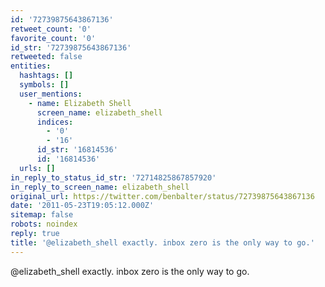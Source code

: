 ```yaml
---
id: '72739875643867136'
retweet_count: '0'
favorite_count: '0'
id_str: '72739875643867136'
retweeted: false
entities:
  hashtags: []
  symbols: []
  user_mentions:
    - name: Elizabeth Shell
      screen_name: elizabeth_shell
      indices:
        - '0'
        - '16'
      id_str: '16814536'
      id: '16814536'
  urls: []
in_reply_to_status_id_str: '72714825867857920'
in_reply_to_screen_name: elizabeth_shell
original_url: https://twitter.com/benbalter/status/72739875643867136
date: '2011-05-23T19:05:12.000Z'
sitemap: false
robots: noindex
reply: true
title: '@elizabeth_shell exactly. inbox zero is the only way to go.'
---
```


@elizabeth_shell exactly. inbox zero is the only way to go.